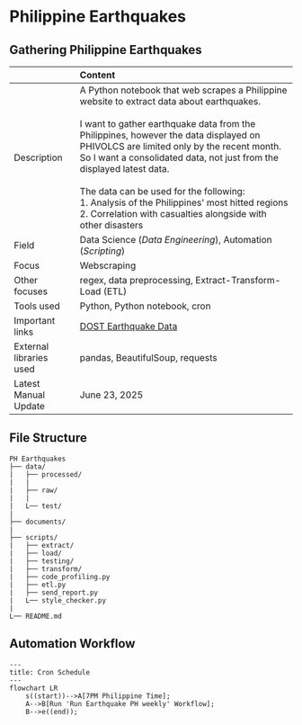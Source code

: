# Philippine Earthquakes
## Gathering Philippine Earthquakes
|  | Content |
|:------|:--------|
| Description| A Python notebook that web scrapes a Philippine website to extract data about earthquakes. <br> <br> I want to gather earthquake data from the Philippines, however the data displayed on PHIVOLCS are limited only by the recent month. So I want a consolidated data, not just from the displayed latest data. <br> <br> The data can be used for the following: <br> 1. Analysis of the Philippines' most hitted regions <br> 2. Correlation with casualties alongside with other disasters |
| Field | Data Science (*Data Engineering*), Automation (*Scripting*) |
| Focus | Webscraping |
| Other focuses | regex, data preprocessing, Extract-Transform-Load (ETL) |
| Tools used | Python, Python notebook, cron |
| Important links | [DOST Earthquake Data](https://earthquake.phivolcs.dost.gov.ph/EQLatest-Monthly/)
| External libraries used | pandas, BeautifulSoup, requests |
| Latest Manual Update | June 23, 2025 |

## File Structure
```
PH Earthquakes
├── data/
|   ├── processed/
|   |
|   ├── raw/
|   |
|   L── test/
|
├── documents/
|
├── scripts/
|   ├── extract/
|   ├── load/
|   ├── testing/
|   ├── transform/
|   ├── code_profiling.py
|   ├── etl.py
|   ├── send_report.py
|   L── style_checker.py
|
L── README.md
```
## Automation Workflow
```mermaid
---
title: Cron Schedule
---
flowchart LR
    s((start))-->A[7PM Philippine Time];
    A-->B[Run 'Run Earthquake PH weekly' Workflow];
    B-->e((end));
```
